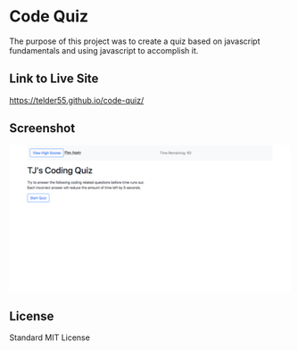 # Code Quiz

The purpose of this project was to create a quiz based on javascript fundamentals and using javascript to accomplish it.

## Link to Live Site
https://telder55.github.io/code-quiz/

## Screenshot
![Alt text](assets/images/TJ-s-Coding-Quiz.png?raw=true "Horiseon Website Screenshot")

## License
Standard MIT License